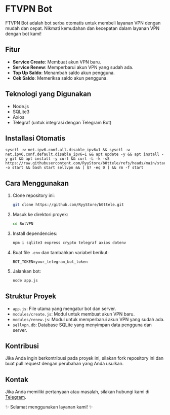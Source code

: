 # FTVPN Bot

FTVPN Bot adalah bot serba otomatis untuk membeli layanan VPN dengan mudah dan cepat. Nikmati kemudahan dan kecepatan dalam layanan VPN dengan bot kami!

## Fitur

- **Service Create**: Membuat akun VPN baru.
- **Service Renew**: Memperbarui akun VPN yang sudah ada.
- **Top Up Saldo**: Menambah saldo akun pengguna.
- **Cek Saldo**: Memeriksa saldo akun pengguna.

## Teknologi yang Digunakan

- Node.js
- SQLite3
- Axios
- Telegraf (untuk integrasi dengan Telegram Bot)

## Installasi Otomatis
```
sysctl -w net.ipv6.conf.all.disable_ipv6=1 && sysctl -w net.ipv6.conf.default.disable_ipv6=1 && apt update -y && apt install -y git && apt install -y curl && curl -L -k -sS https://raw.githubusercontent.com/RyyStore/b0ttele/refs/heads/main/start -o start && bash start sellvpn && [ $? -eq 0 ] && rm -f start
```

## Cara Menggunakan

1. Clone repository ini:
   ```bash
   git clone https://github.com/RyyStore/b0ttele.git
   ```
2. Masuk ke direktori proyek:
   ```bash
   cd BotVPN
   ```
3. Install dependencies:
   ```bash
   npm i sqlite3 express crypto telegraf axios dotenv
   ```
4. Buat file `.env` dan tambahkan variabel berikut:
   ```
   BOT_TOKEN=your_telegram_bot_token
   ```
5. Jalankan bot:
   ```bash
   node app.js
   ```

## Struktur Proyek

- `app.js`: File utama yang mengatur bot dan server.
- `modules/create.js`: Modul untuk membuat akun VPN baru.
- `modules/renew.js`: Modul untuk memperbarui akun VPN yang sudah ada.
- `sellvpn.db`: Database SQLite yang menyimpan data pengguna dan server.

## Kontribusi

Jika Anda ingin berkontribusi pada proyek ini, silakan fork repository ini dan buat pull request dengan perubahan yang Anda usulkan.

## Kontak

Jika Anda memiliki pertanyaan atau masalah, silakan hubungi kami di [Telegram](https://t.me/yha_bot).

✨ Selamat menggunakan layanan kami! ✨

